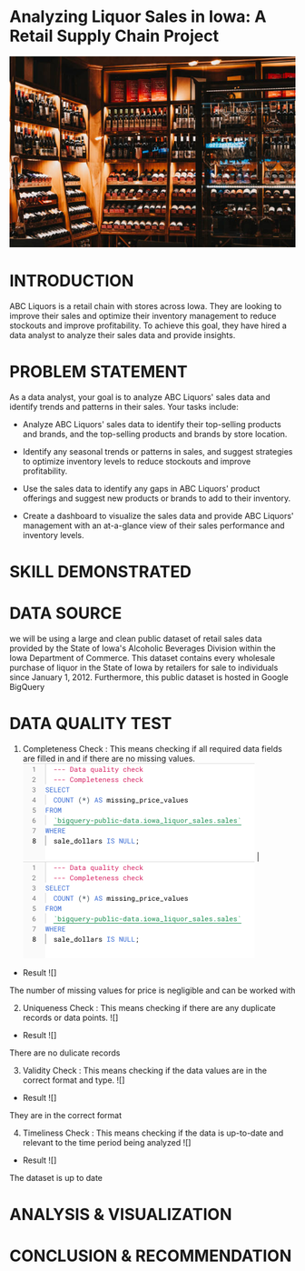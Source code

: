 # Analyzing Liquor Sales in Iowa: A Retail Supply Chain Project
![](https://github.com/Bellevkey22/Sales-analysis/blob/main/liquor%20sales%20image.jpeg)

# INTRODUCTION
ABC Liquors is a retail chain with stores across Iowa. They are looking to improve their sales and optimize their inventory management to reduce stockouts and improve profitability. To achieve this goal, they have hired a data analyst to analyze their sales data and provide insights.

# PROBLEM STATEMENT
As a data analyst, your goal is to analyze ABC Liquors' sales data and identify trends and patterns in their sales. Your tasks include:

* Analyze ABC Liquors' sales data to identify their top-selling products and brands, and the top-selling products and brands by store location.

* Identify any seasonal trends or patterns in sales, and suggest strategies to optimize inventory levels to reduce stockouts and improve profitability.

* Use the sales data to identify any gaps in ABC Liquors' product offerings and suggest new products or brands to add to their inventory.

* Create a dashboard to visualize the sales data and provide ABC Liquors' management with an at-a-glance view of their sales performance and inventory levels.


# SKILL DEMONSTRATED
# DATA SOURCE
we will be using a large and clean public dataset of retail sales data provided by the State of Iowa's Alcoholic Beverages Division within the Iowa Department of Commerce. This dataset contains every wholesale purchase of liquor in the State of Iowa by retailers for sale to individuals since January 1, 2012. Furthermore, this public dataset is hosted in Google BigQuery 
# DATA QUALITY TEST
1. Completeness Check : This means checking if all required data fields are filled in and if there are no missing values.
![](https://github.com/Bellevkey22/Sales-analysis/blob/main/completeness%20query.png) | ![](https://github.com/Bellevkey22/Sales-analysis/blob/main/completeness%20query.png)
* Result
![]
<p> The number of missing values for price is negligible and can be worked with <p/>

2. Uniqueness Check : This means checking if there are any duplicate records or data points.
![]
* Result
![]
<p> There are no dulicate records<p/>

3. Validity Check : This means checking if the data values are in the correct format and type.
![]
* Result
![]
<p> They are in the correct format<p/>


4. Timeliness Check : This means checking if the data is up-to-date and relevant to the time period being analyzed
![]
* Result
![]
<p> The dataset is up to date<p/>





# ANALYSIS & VISUALIZATION
# CONCLUSION & RECOMMENDATION
